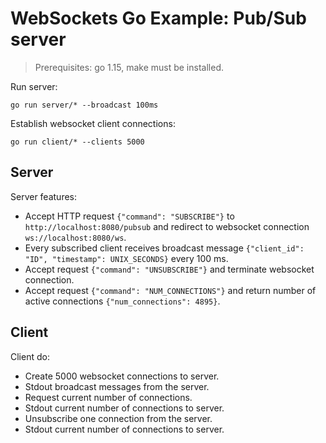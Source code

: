 # WebSockets Go Example: Pub/Sub server

> Prerequisites: go 1.15, make must be installed.

Run server:

```shell
go run server/* --broadcast 100ms
```

Establish websocket client connections:

```shell
go run client/* --clients 5000
```

## Server

Server features:

- Accept HTTP request `{"command": "SUBSCRIBE"}` to `http://localhost:8080/pubsub` and redirect to websocket
  connection `ws://localhost:8080/ws`.
- Every subscribed client receives broadcast message `{"client_id": "ID", "timestamp": UNIX_SECONDS}` every 100 ms.
- Accept request `{"command": "UNSUBSCRIBE"}` and terminate websocket connection.
- Accept request `{"command": "NUM_CONNECTIONS"}` and return number of active connections
  `{"num_connections": 4895}`.

## Client

Client do:

- Create 5000 websocket connections to server.
- Stdout broadcast messages from the server.
- Request current number of connections.
- Stdout current number of connections to server.
- Unsubscribe one connection from the server.
- Stdout current number of connections to server.
